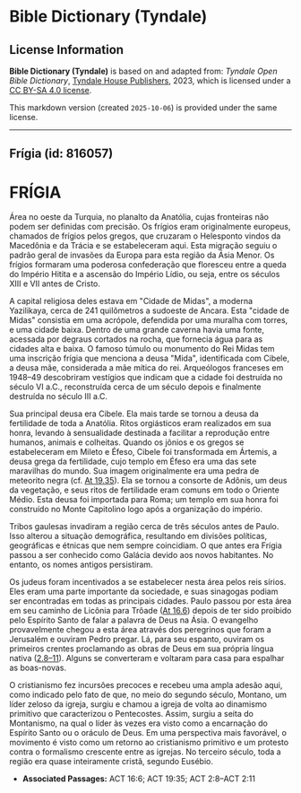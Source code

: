 # Bible Dictionary (Tyndale)

## License Information

**Bible Dictionary (Tyndale)** is based on and adapted from: _Tyndale Open Bible Dictionary_, [Tyndale House Publishers](https://tyndaleopenresources.com/), 2023, which is licensed under a [CC BY-SA 4.0 license](https://creativecommons.org/licenses/by-sa/4.0/legalcode.en).

This markdown version (created `2025-10-06`) is provided under the same license.



--------------------------------

## Frígia (id: 816057)

FRÍGIA
======

Área no oeste da Turquia, no planalto da Anatólia, cujas fronteiras não podem ser definidas com precisão. Os frígios eram originalmente europeus, chamados de frígios pelos gregos, que cruzaram o Helesponto vindos da Macedônia e da Trácia e se estabeleceram aqui. Esta migração seguiu o padrão geral de invasões da Europa para esta região da Ásia Menor. Os frígios formaram uma poderosa confederação que floresceu entre a queda do Império Hitita e a ascensão do Império Lídio, ou seja, entre os séculos XIII e VII antes de Cristo.

A capital religiosa deles estava em "Cidade de Midas", a moderna Yazilikaya, cerca de 241 quilômetros a sudoeste de Ancara. Esta "cidade de Midas" consistia em uma acrópole, defendida por uma muralha com torres, e uma cidade baixa. Dentro de uma grande caverna havia uma fonte, acessada por degraus cortados na rocha, que fornecia água para as cidades alta e baixa. O famoso túmulo ou monumento do Rei Midas tem uma inscrição frígia que menciona a deusa "Mida", identificada com Cibele, a deusa mãe, considerada a mãe mítica do rei. Arqueólogos franceses em 1948–49 descobriram vestígios que indicam que a cidade foi destruída no século VI a.C., reconstruída cerca de um século depois e finalmente destruída no século III a.C.

Sua principal deusa era Cibele. Ela mais tarde se tornou a deusa da fertilidade de toda a Anatólia. Ritos orgiásticos eram realizados em sua honra, levando à sensualidade destinada a facilitar a reprodução entre humanos, animais e colheitas. Quando os jônios e os gregos se estabeleceram em Mileto e Éfeso, Cibele foi transformada em Ártemis, a deusa grega da fertilidade, cujo templo em Éfeso era uma das sete maravilhas do mundo. Sua imagem originalmente era uma pedra de meteorito negra (cf. [At 19\.35](https://ref.ly/Acts19:35)). Ela se tornou a consorte de Adônis, um deus da vegetação, e seus ritos de fertilidade eram comuns em todo o Oriente Médio. Esta deusa foi importada para Roma; um templo em sua honra foi construído no Monte Capitolino logo após a organização do império.

Tribos gaulesas invadiram a região cerca de três séculos antes de Paulo. Isso alterou a situação demográfica, resultando em divisões políticas, geográficas e étnicas que nem sempre coincidiam. O que antes era Frígia passou a ser conhecido como Galácia devido aos novos habitantes. No entanto, os nomes antigos persistiram.

Os judeus foram incentivados a se estabelecer nesta área pelos reis sírios. Eles eram uma parte importante da sociedade, e suas sinagogas podiam ser encontradas em todas as principais cidades. Paulo passou por esta área em seu caminho de Licônia para Trôade ([At 16\.6](https://ref.ly/Acts16:6)) depois de ter sido proibido pelo Espírito Santo de falar a palavra de Deus na Ásia. O evangelho provavelmente chegou a esta área através dos peregrinos que foram a Jerusalém e ouviram Pedro pregar. Lá, para seu espanto, ouviram os primeiros crentes proclamando as obras de Deus em sua própria língua nativa ([2\.8–11](https://ref.ly/Acts2:8-Acts2:11)). Alguns se converteram e voltaram para casa para espalhar as boas\-novas.

O cristianismo fez incursões precoces e recebeu uma ampla adesão aqui, como indicado pelo fato de que, no meio do segundo século, Montano, um líder zeloso da igreja, surgiu e chamou a igreja de volta ao dinamismo primitivo que caracterizou o Pentecostes. Assim, surgiu a seita do Montanismo, na qual o líder às vezes era visto como a encarnação do Espírito Santo ou o oráculo de Deus. Em uma perspectiva mais favorável, o movimento é visto como um retorno ao cristianismo primitivo e um protesto contra o formalismo crescente entre as igrejas. No terceiro século, toda a região era quase inteiramente cristã, segundo Eusébio.

* **Associated Passages:** ACT 16:6; ACT 19:35; ACT 2:8–ACT 2:11

